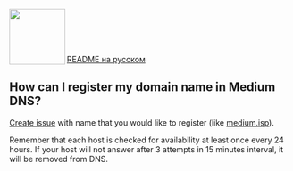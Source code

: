 <br/>
<img align="left" src="https://i.imgur.com/jwwzAxj.png" width="100px">
<br/><br/><br/><br/>

[README на русском](README.md)

<h2>How can I register my domain name in Medium DNS?</h2>

[Create issue](https://github.com/medium-isp/medium-dns/issues) with name that you would like to register (like [medium.isp](https://medium.isp)).

Remember that each host is checked for availability at least once every 24 hours. If your host will not answer after 3 attempts in 15 minutes interval, it will be removed from DNS.
